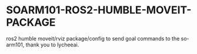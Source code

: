 # SOARM101-ROS2-HUMBLE-MOVEIT-PACKAGE
ros2 humble moveit/rviz package/config to send goal commands to the so-arm101, 
thank you to lycheeai. 
